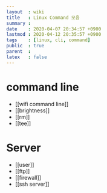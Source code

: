 ```yaml
---
layout  : wiki
title   : Linux Command 모음
summary : 
date    : 2020-04-07 20:34:57 +0900
lastmod : 2020-04-12 20:35:57 +0900
tags    : [linux, cli, command]
public  : true
parent  : 
latex   : false
---
```

# command line
  * [[wifi command line]]
  * [[brightness]]
  * [[rm]]
  * [[tee]]
# Server
  * [[user]]
  * [[ftp]]
  * [[firewall]]
  * [[ssh server]]
